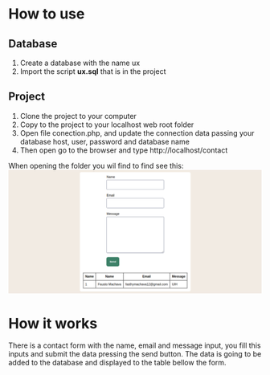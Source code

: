# How to use
## Database
1. Create a database with the name ux
2. Import the script **ux.sql**  that is in the project

## Project
 1. Clone the project to your computer  
 2. Copy to the project to your localhost web root folder
 3. Open file conection.php, and update the connection data passing your database host, user, password and database name
 4. Then open go to the browser and type http://localhost/contact

When opening the folder you wil find to find see this:
![Home page](print.png)

# How it works
There is a contact form with the name, email and message input, you fill this inputs and submit the data pressing the send button. The data is going to be added to the database and displayed to the table bellow the form.